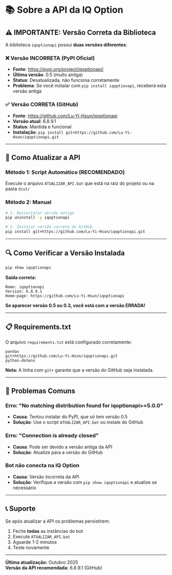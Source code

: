 # 📚 Sobre a API da IQ Option

## ⚠️ IMPORTANTE: Versão Correta da Biblioteca

A biblioteca `iqoptionapi` possui **duas versões diferentes**:

### ❌ Versão INCORRETA (PyPI Oficial)
- **Fonte**: https://pypi.org/project/iqoptionapi/
- **Última versão**: 0.5 (muito antiga)
- **Status**: Desatualizada, não funciona corretamente
- **Problema**: Se você instalar com `pip install iqoptionapi`, receberá esta versão antiga

### ✅ Versão CORRETA (GitHub)
- **Fonte**: https://github.com/Lu-Yi-Hsun/iqoptionapi
- **Versão atual**: 6.8.9.1
- **Status**: Mantida e funcional
- **Instalação**: `pip install git+https://github.com/Lu-Yi-Hsun/iqoptionapi.git`

---

## 🔧 Como Atualizar a API

### Método 1: Script Automático (RECOMENDADO)
Execute o arquivo `ATUALIZAR_API.bat` que está na raiz do projeto ou na pasta `dist/`

### Método 2: Manual
```bash
# 1. Desinstalar versão antiga
pip uninstall -y iqoptionapi

# 2. Instalar versão correta do GitHub
pip install git+https://github.com/Lu-Yi-Hsun/iqoptionapi.git
```

---

## 🔍 Como Verificar a Versão Instalada

```bash
pip show iqoptionapi
```

**Saída correta:**
```
Name: iqoptionapi
Version: 6.8.9.1
Home-page: https://github.com/Lu-Yi-Hsun/iqoptionapi
```

**Se aparecer versão 0.5 ou 0.3, você está com a versão ERRADA!**

---

## 📋 Requirements.txt

O arquivo `requirements.txt` está configurado corretamente:

```
pandas
git+https://github.com/Lu-Yi-Hsun/iqoptionapi.git
python-dotenv
```

**Nota:** A linha com `git+` garante que a versão do GitHub seja instalada.

---

## 🐛 Problemas Comuns

### Erro: "No matching distribution found for iqoptionapi>=5.0.0"
- **Causa**: Tentou instalar do PyPI, que só tem versão 0.5
- **Solução**: Use o script `ATUALIZAR_API.bat` ou instale do GitHub

### Erro: "Connection is already closed"
- **Causa**: Pode ser devido a versão antiga da API
- **Solução**: Atualize para a versão do GitHub

### Bot não conecta na IQ Option
- **Causa**: Versão incorreta da API
- **Solução**: Verifique a versão com `pip show iqoptionapi` e atualize se necessário

---

## 📞 Suporte

Se após atualizar a API os problemas persistirem:

1. Feche **todas** as instâncias do bot
2. Execute `ATUALIZAR_API.bat`
3. Aguarde 1-2 minutos
4. Teste novamente

---

**Última atualização:** Outubro 2025  
**Versão da API recomendada:** 6.8.9.1 (GitHub)

